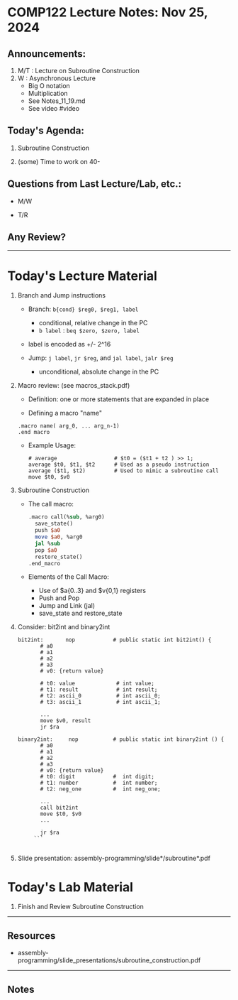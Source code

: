 # COMP122 Lecture Notes: Nov 25, 2024

## Announcements:
   1. M/T : Lecture on Subroutine Construction
   1. W : Asynchronous Lecture
      - Big O notation 
      - Multiplication
      - See Notes_11_19.md
      - See video #video 


## Today's Agenda:
   1. Subroutine Construction

   1. (some) Time to work on 40-


## Questions from Last Lecture/Lab, etc.:
   * M/W 

   * T/R 

## Any Review?

---
# Today's Lecture Material

  1. Branch and Jump instructions
     - Branch: `b{cond} $reg0, $reg1, label`
       -  conditional, relative change in the PC
         * `b label` :  `beq $zero, $zero, label`
      - label is encoded as +/- 2^16

     - Jump: `j label`, `jr $reg`, and `jal label`, `jalr $reg`
       - unconditional, absolute change in the PC


  1. Macro review: (see macros_stack.pdf)
     - Definition: one or more statements that are expanded in place

     - Defining a macro "name"
     ```
     .macro name( arg_0, ... arg_n-1)
     .end macro
     ```

     - Example Usage:
       ```
       # average                  # $t0 = ($t1 + t2 ) >> 1;
       average $t0, $t1, $t2      # Used as a pseudo instruction
       average ($t1, $t2)         # Used to mimic a subroutine call
       move $t0, $v0         
       ```


 1. Subroutine Construction
    - The call macro:
      ```mips
      .macro call(%sub, %arg0)
        save_state()
        push $a0
        move $a0, %arg0
        jal %sub
        pop $a0
        restore_state()
      .end_macro
      ```

    - Elements of the Call Macro:
      * Use of $a{0..3} and $v{0,1} registers
      * Push and Pop
      * Jump and Link (jal)
      * save_state and restore_state

  1. Consider:  bit2int and binary2int
     ```
     bit2int:       nop            # public static int bit2int() {
            # a0
            # a1
            # a2
            # a3
            # v0: {return value}

            # t0: value             # int value;
            # t1: result            # int result;
            # t2: ascii_0           # int ascii_0;
            # t3: ascii_1           # int ascii_1;

            ...
            move $v0, result
            jr $ra
 
     binary2int:     nop           # public static int binary2int () {
            # a0
            # a1
            # a2
            # a3
            # v0: {return value}
            # t0: digit            #  int digit;
            # t1: number           #  int number;
            # t2: neg_one          #  int neg_one;

            ...
            call bit2int 
            move $t0, $v0
            ...

            jr $ra
          ```


  1. Slide presentation: assembly-programming/slide*/subroutine*.pdf


# Today's Lab Material

  1. Finish and Review Subroutine Construction

  
---
## Resources

   * assembly-programming/slide_presentations/subroutine_construction.pdf

---
<!-- This section for student's to place their own notes. -->
<!-- This section will not be updated by the Professor.   -->

## Notes  

